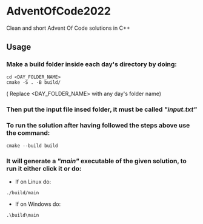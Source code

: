# AdventOfCode2022
Clean and short Advent Of Code solutions in C++

## Usage

### Make a build folder inside each day's directory by doing:
    cd <DAY_FOLDER_NAME> 
    cmake -S . -B build/

( Replace <DAY_FOLDER_NAME> with any day's folder name)

### Then put the input file insed folder, it must be called *"input.txt"*
### To run the solution after having followed the steps above use the command:
    cmake --build build

### It will generate a *"main"* executable of the given solution, to run it either click it or do:
- If on Linux do:
```
./build/main
```
- If on Windows do:
```
.\build\main
```
